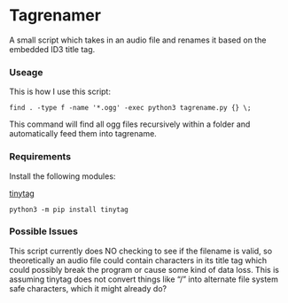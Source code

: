 # Tagrenamer
A small script which takes in an audio file and renames it based on the embedded ID3 title tag.

### Useage
This is how I use this script:
```
find . -type f -name '*.ogg' -exec python3 tagrename.py {} \;
```
This command will find all ogg files recursively within a folder and automatically feed them into tagrename.

### Requirements
Install the following modules:

[tinytag](https://github.com/tinytag/tinytag)
```
python3 -m pip install tinytag
```

### Possible Issues
This script currently does NO checking to see if the filename is valid, so theoretically an audio file could contain characters in its title tag which could possibly break the program or cause some kind of data loss. This is assuming tinytag does not convert things like “/” into alternate file system safe characters, which it might already do? 
